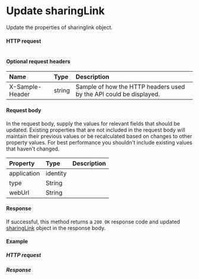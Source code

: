 # Update sharingLink

Update the properties of sharinglink object.
#### HTTP request
```http

```

#### Optional request headers
| Name       | Type | Description|
|:-----------|:------|:----------|
| X-Sample-Header  | string  | Sample of how the HTTP headers used by the API could be displayed.|

#### Request body
In the request body, supply the values for relevant fields that should be updated. Existing properties that are not included in the request body will maintain their previous values or be recalculated based on changes to other property values. For best performance you shouldn't include existing values that haven't changed.

| Property	   | Type	|Description|
|:---------------|:--------|:----------|
|application|identity||
|type|String||
|webUrl|String||

#### Response
If successful, this method returns a `200 OK` response code and updated [sharingLink](../resources/sharinglink.md) object in the response body.
#### Example
##### HTTP request
##### Response
